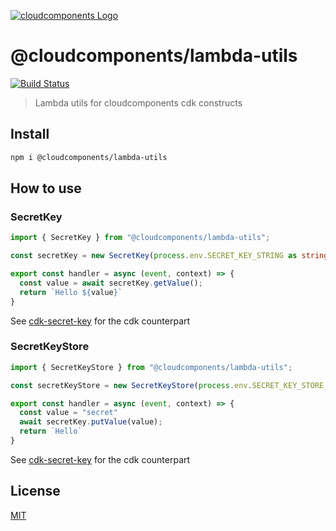 [![cloudcomponents Logo](https://raw.githubusercontent.com/cloudcomponents/cdk-constructs/master/logo.png)](https://github.com/cloudcomponents/cdk-constructs)

# @cloudcomponents/lambda-utils

[![Build Status](https://github.com/cloudcomponents/lambda-utils-nodejs/actions/workflows/ci.yaml/badge.svg)](https://github.com/cloudcomponents/lambda-utils-nodejs/actions/workflows/ci.yaml)

> Lambda utils for cloudcomponents cdk constructs

## Install

```bash
npm i @cloudcomponents/lambda-utils
```

## How to use

### SecretKey
```typescript
import { SecretKey } from "@cloudcomponents/lambda-utils";

const secretKey = new SecretKey(process.env.SECRET_KEY_STRING as string);

export const handler = async (event, context) => {
  const value = await secretKey.getValue();
  return `Hello ${value}`
}

```

See [cdk-secret-key](https://github.com/cloudcomponents/cdk-constructs/tree/master/packages/cdk-secret-key) for the cdk counterpart

### SecretKeyStore
```typescript
import { SecretKeyStore } from "@cloudcomponents/lambda-utils";

const secretKeyStore = new SecretKeyStore(process.env.SECRET_KEY_STORE_STRING as string);

export const handler = async (event, context) => {
  const value = "secret"
  await secretKey.putValue(value);
  return `Hello`
}

```
See [cdk-secret-key](https://github.com/cloudcomponents/cdk-constructs/tree/master/packages/cdk-secret-key) for the cdk counterpart

## License

[MIT](LICENSE)
